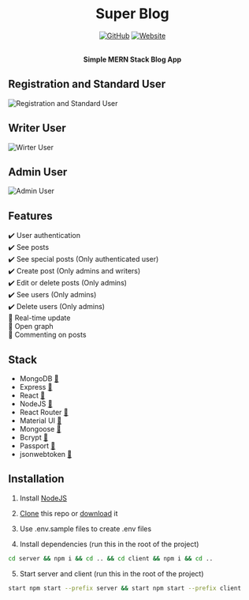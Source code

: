 <div align="center">
	<h1>Super Blog</h1>
  <a href="https://github.com/AuroPick/blog/blob/master/LICENSE"><img alt="GitHub" src="https://img.shields.io/github/license/AuroPick/blog"></a>
  <a href="https://aykut-blog.herokuapp.com"><img alt="Website" src="https://img.shields.io/website?logo=Heroku&url=http%3A%2F%2Faykut-blog.herokuapp.com"></a>
  </br>
  </br>
	<p><b>Simple MERN Stack Blog App</b></p>
</div>

## Registration and Standard User
![Registration and Standard User](https://user-images.githubusercontent.com/53499802/111206407-5d9e8780-85d9-11eb-8611-3fa99db1eac0.gif)

## Writer User
![Wirter User](https://user-images.githubusercontent.com/53499802/111207084-3f855700-85da-11eb-9e9a-4fd25f1c6911.gif)

## Admin User
![Admin User](https://user-images.githubusercontent.com/53499802/111207403-a276ee00-85da-11eb-8c5e-84c45e71c8b9.gif)

## Features
:heavy_check_mark: User authentication  
:heavy_check_mark: See posts   
:heavy_check_mark: See special posts (Only authenticated user)  
:heavy_check_mark: Create post (Only admins and writers)  
:heavy_check_mark: Edit or delete posts (Only admins)  
:heavy_check_mark: See users (Only admins)  
:heavy_check_mark: Delete users (Only admins)  
:large_blue_circle: Real-time update  
:large_blue_circle: Open graph  
:large_blue_circle: Commenting on posts  

## Stack
- MongoDB [:link:](https://www.mongodb.com)  
- Express [:link:](https://expressjs.com)  
- React [:link:](https://reactjs.org)  
- NodeJS [:link:](https://nodejs.org/en/)
- React Router [:link:](https://reactrouter.com)
- Material UI [:link:](https://material-ui.com)
- Mongoose [:link:](https://mongoosejs.com)
- Bcrypt [:link:](https://github.com/kelektiv/node.bcrypt.js)
- Passport [:link:](http://www.passportjs.org)
- jsonwebtoken [:link:](https://github.com/auth0/node-jsonwebtoken)

## Installation

1. Install [NodeJS](https://nodejs.org/en/)

2. [Clone](https://help.github.com/en/github/creating-cloning-and-archiving-repositories/cloning-a-repository) this repo or [download](https://github.com/AuroPick/blog/archive/main.zip) it

3. Use .env.sample files to create .env files

4. Install dependencies (run this in the root of the project)
  ```bash
  cd server && npm i && cd .. && cd client && npm i && cd ..
  ```
5. Start server and client (run this in the root of the project)
  ```bash
  start npm start --prefix server && start npm start --prefix client
  ```
